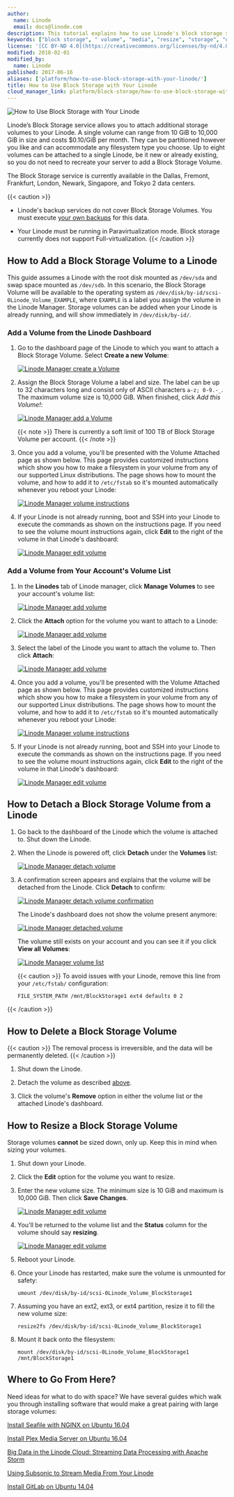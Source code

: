 ```yaml
---
author:
  name: Linode
  email: docs@linode.com
description: This tutorial explains how to use Linode's block storage service.
keywords: ["block storage", " volume", "media", "resize", "storage", "disk"]
license: '[CC BY-ND 4.0](https://creativecommons.org/licenses/by-nd/4.0)'
modified: 2018-02-01
modified_by:
  name: Linode
published: 2017-06-16
aliases: ['platform/how-to-use-block-storage-with-your-linode/']
title: How to Use Block Storage with Your Linode
cloud_manager_link: platform/block-storage/how-to-use-block-storage-with-your-linode-new-manager
---
```


![How to Use Block Storage with Your Linode](block-storage-title-graphic.png)

Linode’s Block Storage service allows you to attach additional storage volumes to your Linode. A single volume can range from 10 GiB to 10,000 GiB in size and costs $0.10/GiB per month. They can be partitioned however you like and can accommodate any filesystem type you choose. Up to eight volumes can be attached to a single Linode, be it new or already existing, so you do not need to recreate your server to add a Block Storage Volume.

The Block Storage service is currently available in the Dallas, Fremont, Frankfurt, London, Newark, Singapore, and Tokyo 2 data centers.

{{< caution >}}
-  Linode's backup services do not cover Block Storage Volumes. You must execute [your own backups](/docs/security/backups/backing-up-your-data/) for this data.

-  Your Linode must be running in Paravirtualization mode. Block storage currently does not support Full-virtualization.
{{< /caution >}}

## How to Add a Block Storage Volume to a Linode

This guide assumes a Linode with the root disk mounted as `/dev/sda` and swap space mounted as `/dev/sdb`. In this scenario, the Block Storage Volume will be available to the operating system as `/dev/disk/by-id/scsi-0Linode_Volume_EXAMPLE`, where `EXAMPLE` is a label you assign the volume in the Linode Manager. Storage volumes can be added when your Linode is already running, and will show immediately in `/dev/disk/by-id/`.

### Add a Volume from the Linode Dashboard

1.  Go to the dashboard page of the Linode to which you want to attach a Block Storage Volume. Select **Create a new Volume**:

    [![Linode Manager create a Volume](bs-manager-create-new-volume.png)](bs-manager-create-new-volume.png)

2.  Assign the Block Storage Volume a label and size. The label can be up to 32 characters long and consist only of ASCII characters `a-z; 0-9.-_`. The maximum volume size is 10,000 GiB. When finished, click *Add this Volume!*:

    [![Linode Manager add a Volume](bs-add-a-volume.png)](bs-add-a-volume.png)

    {{< note >}}
There is currently a soft limit of 100 TB of Block Storage Volume per account.
{{< /note >}}

3.  Once you add a volume, you'll be presented with the Volume Attached page as shown below. This page provides customized instructions which show you how to make a filesystem in your volume from any of our supported Linux distributions. The page shows how to mount the volume, and how to add it to `/etc/fstab` so it's mounted automatically whenever you reboot your Linode:

    [![Linode Manager volume instructions](bs-volume-instructions-small.png)](bs-volume-instructions.png)

4.  If your Linode is not already running, boot and SSH into your Linode to execute the commands as shown on the instructions page. If you need to see the volume mount instructions again, click **Edit** to the right of the volume in that Linode's dashboard:

    [![Linode Manager edit volume](bs-edit.png)](bs-edit.png)

### Add a Volume from Your Account's Volume List

1.  In the **Linodes** tab of Linode manager, click **Manage Volumes** to see your account's volume list:

    [![Linode Manager add volume](bs-manage-volumes-small.png)](bs-manage-volumes.png)

2.  Click the **Attach** option for the volume you want to attach to a Linode:

    [![Linode Manager add volume](bs-volume-list-small.png)](bs-volume-list.png)

3.  Select the label of the Linode you want to attach the volume to. Then click **Attach**:

    [![Linode Manager add volume](bs-volume-attach-small.png)](bs-volume-attach.png)

4.  Once you add a volume, you'll be presented with the Volume Attached page as shown below. This page provides customized instructions which show you how to make a filesystem in your volume from any of our supported Linux distributions. The page shows how to mount the volume, and how to add it to `/etc/fstab` so it's mounted automatically whenever you reboot your Linode:

    [![Linode Manager volume instructions](bs-volume-instructions-small.png)](bs-volume-instructions.png)

5.  If your Linode is not already running, boot and SSH into your Linode to execute the commands as shown on the instructions page. If you need to see the volume mount instructions again, click **Edit** to the right of the volume in that Linode's dashboard:

    [![Linode Manager edit volume](bs-edit.png)](bs-edit.png)

## How to Detach a Block Storage Volume from a Linode

1.  Go back to the dashboard of the Linode which the volume is attached to. Shut down the Linode.

2.  When the Linode is powered off, click **Detach** under the **Volumes** list:

    [![Linode Manager detach volume](bs-detach.png)](bs-detach.png)

3.  A confirmation screen appears and explains that the volume will be detached from the Linode. Click **Detach** to confirm:

    [![Linode Manager detach volume confirmation](bs-detach-confirm-small.png)](bs-detach-confirm.png)

    The Linode's dashboard does not show the volume present anymore:

    [![Linode Manager detached volume](bs-detached.png)](bs-detached.png)

    The volume still exists on your account and you can see it if you click **View all Volumes**:

    [![Linode Manager volume list](bs-volume-list-small.png)](bs-volume-list.png)

    {{< caution >}}
To avoid issues with your Linode, remove this line from your `/etc/fstab/` configuration:

    `FILE_SYSTEM_PATH /mnt/BlockStorage1 ext4 defaults 0 2`

{{< /caution >}}

## How to Delete a Block Storage Volume

{{< caution >}}
The removal process is irreversible, and the data will be permanently deleted.
{{< /caution >}}

1.  Shut down the Linode.

2.  Detach the volume as described [above](#how-to-detach-a-block-storage-volume-from-a-linode).

3.  Click the volume's **Remove** option in either the volume list or the attached Linode's dashboard.

## How to Resize a Block Storage Volume

Storage volumes **cannot** be sized down, only up. Keep this in mind when sizing your volumes.

1.  Shut down your Linode.

2.  Click the **Edit** option for the volume you want to resize.

3.  Enter the new volume size. The minimum size is 10 GiB and maximum is 10,000 GiB. Then click **Save Changes**.

    [![Linode Manager edit volume](bs-resize-volume-small.png)](bs-resize-volume.png)

4.  You'll be returned to the volume list and the **Status** column for the volume should say **resizing**.

    [![Linode Manager edit volume](bs-volume-resizing-small.png)](bs-volume-resizing.png)

5.  Reboot your Linode.

6.  Once your Linode has restarted, make sure the volume is unmounted for safety:

        umount /dev/disk/by-id/scsi-0Linode_Volume_BlockStorage1

7.  Assuming you have an ext2, ext3, or ext4 partition, resize it to fill the new volume size:

        resize2fs /dev/disk/by-id/scsi-0Linode_Volume_BlockStorage1

8.  Mount it back onto the filesystem:

        mount /dev/disk/by-id/scsi-0Linode_Volume_BlockStorage1 /mnt/BlockStorage1

## Where to Go From Here?

Need ideas for what to do with space? We have several guides which walk you through installing software that would make a great pairing with large storage volumes:

[Install Seafile with NGINX on Ubuntu 16.04](/docs/applications/cloud-storage/install-seafile-with-nginx-on-ubuntu-1604/)

[Install Plex Media Server on Ubuntu 16.04](/docs/applications/media-servers/install-plex-media-server-on-ubuntu-16-04/)

[Big Data in the Linode Cloud: Streaming Data Processing with Apache Storm](/docs/applications/big-data/big-data-in-the-linode-cloud-streaming-data-processing-with-apache-storm/)

[Using Subsonic to Stream Media From Your Linode](/docs/applications/media-servers/install-subsonic-media-server-on-ubuntu-or-debian/)

[Install GitLab on Ubuntu 14.04](/docs/development/version-control/install-gitlab-on-ubuntu-14-04-trusty-tahr/)
